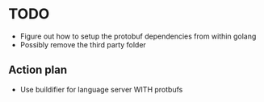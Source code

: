 # TODO

- Figure out how to setup the protobuf dependencies from within golang
- Possibly remove the third party folder

## Action plan

- Use buildifier for language server WITH protbufs


